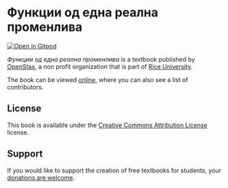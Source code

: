 # Функции од една реaлнa промeнлива

[![Open in Gitpod](https://gitpod.io/button/open-in-gitpod.svg)](https://gitpod.io/from-referrer/)

_Функции од една реaлнa промeнлива_ is a textbook published by [OpenStax](https://openstax.org/), a non profit organization that is part of [Rice University](https://www.rice.edu/).

The book can be viewed [online](https://github.com/cnx-user-books/cnxbook-funktsii-od-edna-realna-promenliva/releases/latest), where you can also see a list of contributors.

## License
This book is available under the [Creative Commons Attribution License](./LICENSE) license.

## Support
If you would like to support the creation of free textbooks for students, your [donations are welcome](https://riceconnect.rice.edu/donation/support-openstax-banner).
